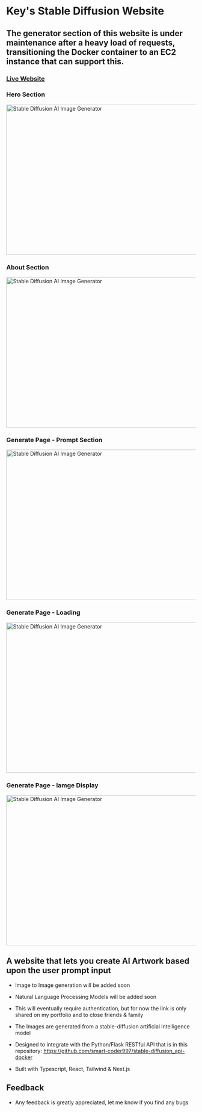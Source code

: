 # Key's Stable Diffusion Website
## The generator section of this website is under maintenance after a heavy load of requests, transitioning the Docker container to an EC2 instance that can support this.

### [Live Website](https://www.keyai.ca)

### Hero Section
<img alt="Stable Diffusion AI Image Generator" width="1000px" height="400px" src="https://raw.githubusercontent.com/smart-coder997/smart-coder997/AI_Image_Generator/readme_pic/stable-diffusion1.png" />

### About Section
<img alt="Stable Diffusion AI Image Generator" width="1000px" height="400px" src="https://raw.githubusercontent.com/smart-coder997/smart-coder997/AI_Image_Generator/readme_pic/stable-diffusion2.png" />

### Generate Page - Prompt Section
<img alt="Stable Diffusion AI Image Generator" width="1000px" height="400px" src="https://raw.githubusercontent.com/smart-coder997/AI_Image_Generator/readme_pic/stable-diffusion3.png" />

### Generate Page - Loading
<img alt="Stable Diffusion AI Image Generator" width="1000px" height="400px" src="https://raw.githubusercontent.com/smart-coder997/AI_Image_Generator/readme_pic/stable-diffusion4.png" />

### Generate Page - Iamge Display
<img alt="Stable Diffusion AI Image Generator" width="1000px" height="400px" src="https://raw.githubusercontent.com/smart-coder997/AI_Image_Generator/readme_pic/stable-diffusion5.png" />

## A website that lets you create AI Artwork based upon the user prompt input

* Image to Image generation will be added soon

* Natural Language Processing Models will be added soon

* This will eventually require authentication, but for now the link is only shared on my portfolio and to close friends & family

* The Images are generated from a stable-diffusion artificial intelligence model

* Designed to integrate with the Python/Flask RESTful API that is in this repository: https://github.com/smart-coder997/stable-diffusion_api-docker

* Built with Typescript, React, Tailwind & Next.js


## Feedback
* Any feedback is greatly appreciated, let me know if you find any bugs
